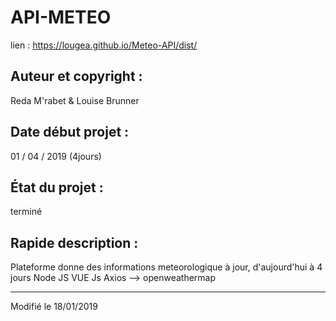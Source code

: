 # API-METEO

lien : https://lougea.github.io/Meteo-API/dist/

## Auteur et copyright :

Reda M'rabet & Louise Brunner

## Date début projet :

01 / 04 / 2019 (4jours)

## État du projet :

terminé

## Rapide description :

Plateforme donne des informations meteorologique à jour, d'aujourd'hui à 4 jours
Node JS
VUE Js
Axios --> openweathermap

---

Modifié le 18/01/2019


